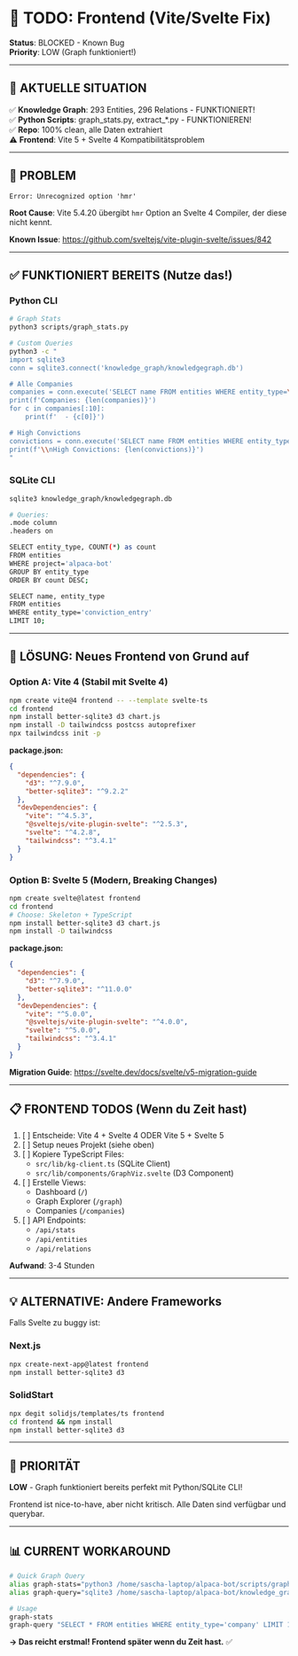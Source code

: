 # 📝 TODO: Frontend (Vite/Svelte Fix)

**Status**: BLOCKED - Known Bug  
**Priority**: LOW (Graph funktioniert!)

---

## 🎯 AKTUELLE SITUATION

✅ **Knowledge Graph**: 293 Entities, 296 Relations - FUNKTIONIERT!  
✅ **Python Scripts**: graph_stats.py, extract_*.py - FUNKTIONIEREN!  
✅ **Repo**: 100% clean, alle Daten extrahiert  
⚠️ **Frontend**: Vite 5 + Svelte 4 Kompatibilitätsproblem

---

## 🐛 PROBLEM

```
Error: Unrecognized option 'hmr'
```

**Root Cause**: Vite 5.4.20 übergibt `hmr` Option an Svelte 4 Compiler, der diese nicht kennt.

**Known Issue**: https://github.com/sveltejs/vite-plugin-svelte/issues/842

---

## ✅ FUNKTIONIERT BEREITS (Nutze das!)

### Python CLI
```bash
# Graph Stats
python3 scripts/graph_stats.py

# Custom Queries
python3 -c "
import sqlite3
conn = sqlite3.connect('knowledge_graph/knowledgegraph.db')

# Alle Companies
companies = conn.execute('SELECT name FROM entities WHERE entity_type=\"company\" AND project=\"alpaca-bot\"').fetchall()
print(f'Companies: {len(companies)}')
for c in companies[:10]:
    print(f'  - {c[0]}')

# High Convictions
convictions = conn.execute('SELECT name FROM entities WHERE entity_type=\"conviction_entry\" AND project=\"alpaca-bot\"').fetchall()
print(f'\\nHigh Convictions: {len(convictions)}')
"
```

### SQLite CLI
```bash
sqlite3 knowledge_graph/knowledgegraph.db

# Queries:
.mode column
.headers on

SELECT entity_type, COUNT(*) as count 
FROM entities 
WHERE project='alpaca-bot' 
GROUP BY entity_type 
ORDER BY count DESC;

SELECT name, entity_type 
FROM entities 
WHERE entity_type='conviction_entry' 
LIMIT 10;
```

---

## 🔧 LÖSUNG: Neues Frontend von Grund auf

### Option A: Vite 4 (Stabil mit Svelte 4)

```bash
npm create vite@4 frontend -- --template svelte-ts
cd frontend
npm install better-sqlite3 d3 chart.js
npm install -D tailwindcss postcss autoprefixer
npx tailwindcss init -p
```

**package.json:**
```json
{
  "dependencies": {
    "d3": "^7.9.0",
    "better-sqlite3": "^9.2.2"
  },
  "devDependencies": {
    "vite": "^4.5.3",
    "@sveltejs/vite-plugin-svelte": "^2.5.3",
    "svelte": "^4.2.8",
    "tailwindcss": "^3.4.1"
  }
}
```

### Option B: Svelte 5 (Modern, Breaking Changes)

```bash
npm create svelte@latest frontend
cd frontend
# Choose: Skeleton + TypeScript
npm install better-sqlite3 d3 chart.js
npm install -D tailwindcss
```

**package.json:**
```json
{
  "dependencies": {
    "d3": "^7.9.0",
    "better-sqlite3": "^11.0.0"
  },
  "devDependencies": {
    "vite": "^5.0.0",
    "@sveltejs/vite-plugin-svelte": "^4.0.0",
    "svelte": "^5.0.0",
    "tailwindcss": "^3.4.1"
  }
}
```

**Migration Guide**: https://svelte.dev/docs/svelte/v5-migration-guide

---

## 📋 FRONTEND TODOS (Wenn du Zeit hast)

1. [ ] Entscheide: Vite 4 + Svelte 4 ODER Vite 5 + Svelte 5
2. [ ] Setup neues Projekt (siehe oben)
3. [ ] Kopiere TypeScript Files:
   - `src/lib/kg-client.ts` (SQLite Client)
   - `src/lib/components/GraphViz.svelte` (D3 Component)
4. [ ] Erstelle Views:
   - Dashboard (`/`)
   - Graph Explorer (`/graph`)
   - Companies (`/companies`)
5. [ ] API Endpoints:
   - `/api/stats`
   - `/api/entities`
   - `/api/relations`

**Aufwand**: 3-4 Stunden

---

## 💡 ALTERNATIVE: Andere Frameworks

Falls Svelte zu buggy ist:

### Next.js
```bash
npx create-next-app@latest frontend
npm install better-sqlite3 d3
```

### SolidStart
```bash
npx degit solidjs/templates/ts frontend
cd frontend && npm install
npm install better-sqlite3 d3
```

---

## 🎯 PRIORITÄT

**LOW** - Graph funktioniert bereits perfekt mit Python/SQLite CLI!

Frontend ist nice-to-have, aber nicht kritisch. Alle Daten sind verfügbar und querybar.

---

## 📊 CURRENT WORKAROUND

```bash
# Quick Graph Query
alias graph-stats="python3 /home/sascha-laptop/alpaca-bot/scripts/graph_stats.py"
alias graph-query="sqlite3 /home/sascha-laptop/alpaca-bot/knowledge_graph/knowledgegraph.db"

# Usage
graph-stats
graph-query "SELECT * FROM entities WHERE entity_type='company' LIMIT 10;"
```

**→ Das reicht erstmal! Frontend später wenn du Zeit hast.** ✅


